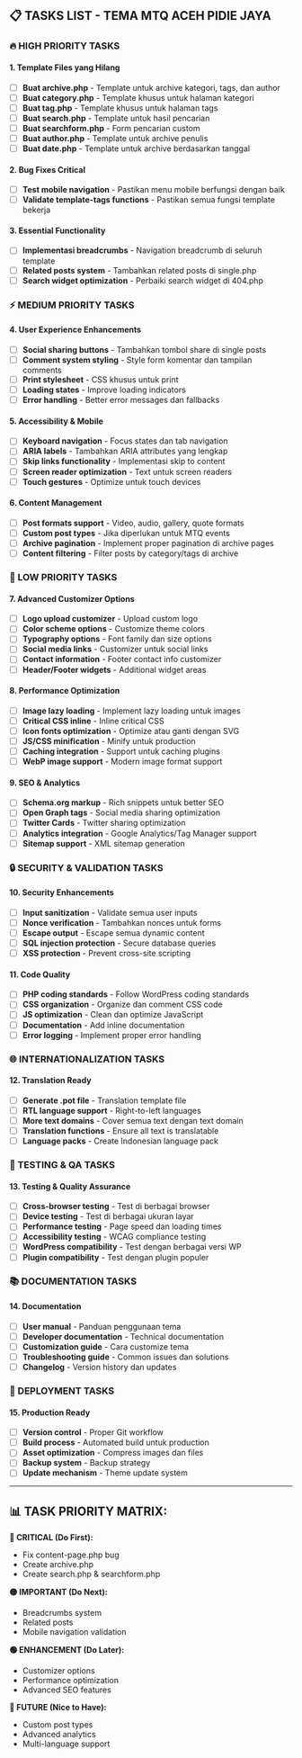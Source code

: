 ## 📋 **TASKS LIST - TEMA MTQ ACEH PIDIE JAYA**

### **🔥 HIGH PRIORITY TASKS**

#### **1. Template Files yang Hilang**
- [ ] **Buat archive.php** - Template untuk archive kategori, tags, dan author
- [ ] **Buat category.php** - Template khusus untuk halaman kategori  
- [ ] **Buat tag.php** - Template khusus untuk halaman tags
- [ ] **Buat search.php** - Template untuk hasil pencarian
- [ ] **Buat searchform.php** - Form pencarian custom
- [ ] **Buat author.php** - Template untuk archive penulis
- [ ] **Buat date.php** - Template untuk archive berdasarkan tanggal

#### **2. Bug Fixes Critical**
- [ ] **Test mobile navigation** - Pastikan menu mobile berfungsi dengan baik
- [ ] **Validate template-tags functions** - Pastikan semua fungsi template bekerja

#### **3. Essential Functionality**
- [ ] **Implementasi breadcrumbs** - Navigation breadcrumb di seluruh template
- [ ] **Related posts system** - Tambahkan related posts di single.php
- [ ] **Search widget optimization** - Perbaiki search widget di 404.php

### **⚡ MEDIUM PRIORITY TASKS**

#### **4. User Experience Enhancements**
- [ ] **Social sharing buttons** - Tambahkan tombol share di single posts
- [ ] **Comment system styling** - Style form komentar dan tampilan comments
- [ ] **Print stylesheet** - CSS khusus untuk print
- [ ] **Loading states** - Improve loading indicators
- [ ] **Error handling** - Better error messages dan fallbacks

#### **5. Accessibility & Mobile**
- [ ] **Keyboard navigation** - Focus states dan tab navigation
- [ ] **ARIA labels** - Tambahkan ARIA attributes yang lengkap
- [ ] **Skip links functionality** - Implementasi skip to content
- [ ] **Screen reader optimization** - Text untuk screen readers
- [ ] **Touch gestures** - Optimize untuk touch devices

#### **6. Content Management**
- [ ] **Post formats support** - Video, audio, gallery, quote formats
- [ ] **Custom post types** - Jika diperlukan untuk MTQ events
- [ ] **Archive pagination** - Implement proper pagination di archive pages
- [ ] **Content filtering** - Filter posts by category/tags di archive

### **🎨 LOW PRIORITY TASKS**

#### **7. Advanced Customizer Options**
- [ ] **Logo upload customizer** - Upload custom logo
- [ ] **Color scheme options** - Customize theme colors
- [ ] **Typography options** - Font family dan size options
- [ ] **Social media links** - Customizer untuk social links
- [ ] **Contact information** - Footer contact info customizer
- [ ] **Header/Footer widgets** - Additional widget areas

#### **8. Performance Optimization**
- [ ] **Image lazy loading** - Implement lazy loading untuk images
- [ ] **Critical CSS inline** - Inline critical CSS
- [ ] **Icon fonts optimization** - Optimize atau ganti dengan SVG
- [ ] **JS/CSS minification** - Minify untuk production
- [ ] **Caching integration** - Support untuk caching plugins
- [ ] **WebP image support** - Modern image format support

#### **9. SEO & Analytics**
- [ ] **Schema.org markup** - Rich snippets untuk better SEO
- [ ] **Open Graph tags** - Social media sharing optimization
- [ ] **Twitter Cards** - Twitter sharing optimization
- [ ] **Analytics integration** - Google Analytics/Tag Manager support
- [ ] **Sitemap support** - XML sitemap generation

### **🔒 SECURITY & VALIDATION TASKS**

#### **10. Security Enhancements**
- [ ] **Input sanitization** - Validate semua user inputs
- [ ] **Nonce verification** - Tambahkan nonces untuk forms
- [ ] **Escape output** - Escape semua dynamic content
- [ ] **SQL injection protection** - Secure database queries
- [ ] **XSS protection** - Prevent cross-site scripting

#### **11. Code Quality**
- [ ] **PHP coding standards** - Follow WordPress coding standards
- [ ] **CSS organization** - Organize dan comment CSS code
- [ ] **JS optimization** - Clean dan optimize JavaScript
- [ ] **Documentation** - Add inline documentation
- [ ] **Error logging** - Implement proper error handling

### **🌐 INTERNATIONALIZATION TASKS**

#### **12. Translation Ready**
- [ ] **Generate .pot file** - Translation template file
- [ ] **RTL language support** - Right-to-left languages
- [ ] **More text domains** - Cover semua text dengan text domain
- [ ] **Translation functions** - Ensure all text is translatable
- [ ] **Language packs** - Create Indonesian language pack

### **🧪 TESTING & QA TASKS**

#### **13. Testing & Quality Assurance**
- [ ] **Cross-browser testing** - Test di berbagai browser
- [ ] **Device testing** - Test di berbagai ukuran layar
- [ ] **Performance testing** - Page speed dan loading times
- [ ] **Accessibility testing** - WCAG compliance testing
- [ ] **WordPress compatibility** - Test dengan berbagai versi WP
- [ ] **Plugin compatibility** - Test dengan plugin populer

### **📚 DOCUMENTATION TASKS**

#### **14. Documentation**
- [ ] **User manual** - Panduan penggunaan tema
- [ ] **Developer documentation** - Technical documentation
- [ ] **Customization guide** - Cara customize tema
- [ ] **Troubleshooting guide** - Common issues dan solutions
- [ ] **Changelog** - Version history dan updates

### **🚀 DEPLOYMENT TASKS**

#### **15. Production Ready**
- [ ] **Version control** - Proper Git workflow
- [ ] **Build process** - Automated build untuk production
- [ ] **Asset optimization** - Compress images dan files
- [ ] **Backup system** - Backup strategy
- [ ] **Update mechanism** - Theme update system

---

## 📊 **TASK PRIORITY MATRIX:**

**🔴 CRITICAL (Do First):**
- Fix content-page.php bug
- Create archive.php
- Create search.php & searchform.php

**🟡 IMPORTANT (Do Next):**  
- Breadcrumbs system
- Related posts
- Mobile navigation validation

**🟢 ENHANCEMENT (Do Later):**
- Customizer options
- Performance optimization
- Advanced SEO features

**🔵 FUTURE (Nice to Have):**
- Custom post types
- Advanced analytics
- Multi-language support